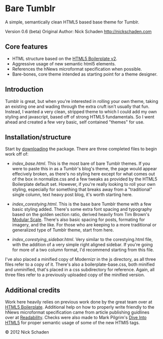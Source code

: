 # Bare Tumblr

A simple, semantically clean HTML5 based base theme for Tumblr.

Version 0.6 (beta)
Original Author: Nick Schaden
http://nickschaden.com

## Core features

* HTML structure based on the [HTML5 Boilerplate v2](http://html5boilerplate.com).
* Aggressive usage of new semantic html5 elements.
* References the hNews microformat specification when possible.
* Bare-bones, core theme intended as starting point for a theme designer.

## Introduction

Tumblr is great, but when you're interested in rolling your own theme, taking an existing one and wading through the extra cruft isn't usually that fun. Instead, I wanted a very clean, stripped theme to which I could add my own styling and javascript, based off of strong HTML5 fundamentals. So I went ahead and created a few very basic, self contained "themes" for use.

## Installation/structure

Start by [downloading](https://github.com/nschaden/Tumblr-HTML5/zipball/master) the package. There are three completed files to begin work off of:

* *index_base.html*. This is the most bare of bare Tumblr themes. If you were to paste this in as a Tumblr's blog's theme, the page would appear effecively broken, as there's no styling here except for what comes out of the box in normalize.css and a few tweaks as provided by the HTML5 Boilerplate default set. However, if you're really looking to roll your own styling, especially for something that breaks away from a "traditional" single column, text heavy post blog, it's worth starting here.

* *index_corestying.html*. This is the base bare Tumblr theme with a few basic styling added. There's some extra font spacing and 
typography based on the golden section ratio, derived heavily from Tim Brown's [Modular Scale](http://modularscale.com/). There's also basic spacing for posts, formating for imagery, and the like. For those who are keeping to a more traditional or generalized type of Tumblr theme, start from here.

* *index_corestying_sidebar.html*. Very similar to the corestying.html file, with the addition of a very simple right aligned sidebar. If you're going for more of a two column format, I'd recommend starting from this file.

I've also placed a minified copy of Modernizr in the js directory, as all three files refer to a copy of it. There's also a boilerplate-base.css, both minified and unminified, that's placed in a css subdirectory for reference. Again, all three files refer to a previously uploaded copy of the minified version.

## Additional credits

Work here heavily relies on previous work done by the great team over at [HTML5 Boilerplate](http://html5boilerplate.com). Additional help on how to properly write friendly to the hNews microformat specification came from article publishing guidlines over at [Readability](http://www.readability.com/publishers/guidelines). Checks were also made to Mark Pilgrim's [Dive Into HTML5](http://diveintohtml5.ep.io/index.html) for proper semantic usage of some of the new HTMl5 tags.

&copy; 2012 Nick Schaden
